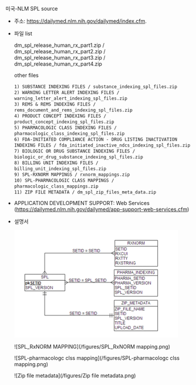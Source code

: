미국-NLM SPL source 

- 주소: https://dailymed.nlm.nih.gov/dailymed/index.cfm.
- 파일 list

    dm_spl_release_human_rx_part1.zip / dm_spl_release_human_rx_part2.zip / dm_spl_release_human_rx_part3.zip / dm_spl_release_human_rx_part4.zip

    other files

      1) SUBSTANCE INDEXING FILES / substance_indexing_spl_files.zip
      2) WARNING LETTER ALERT INDEXING FILES / warning_letter_alert_indexing_spl_files.zip
      3) REMS & REMS INDEXING FILES / rems_document_and_rems_indexing_spl_files.zip
      4) PRODUCT CONCEPT INDEXING FILES / product_concept_indexing_spl_files.zip
      5) PHARMACOLOGIC CLASS INDEXING FILES / pharmacologic_class_indexing_spl_files.zip
      6) FDA-INITIATED COMPLIANCE ACTION - DRUG LISTING INACTIVATION INDEXING FILES / fda_initiated_inactive_ndcs_indexing_spl_files.zip
      7) BIOLOGIC OR DRUG SUBSTANCE INDEXING FILES / biologic_or_drug_substance_indexing_spl_files.zip
      8) BILLING UNIT INDEXING FILES / billing_unit_indexing_spl_files.zip
      9) SPL-RXNORM MAPPINGS / rxnorm_mappings.zip
      10) SPL-PHARMACOLOGIC CLASS MAPPINGS / pharmacologic_class_mappings.zip
      11) ZIP FILE METADATA / dm_spl_zip_files_meta_data.zip

- APPLICATION DEVELOPMENT SUPPORT: Web Services (https://dailymed.nlm.nih.gov/dailymed/app-support-web-services.cfm)

- 설명서

    ![overall relation between database](/figures/overall_relation_nmldata.png)
    
    ![SPL_RxNORM MAPPING](/figures/SPL_RxNORM mapping.png)
    
    ![SPL-pharmacologc clss mapping](/figures/SPL-pharmacologc clss mapping.png)
    
    ![Zip file metadata](/figures/Zip file metadata.png)
    

    

